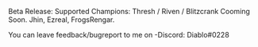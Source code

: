 Beta Release:
Supported Champions: Thresh / Riven / Blitzcrank
Cooming Soon. Jhin, Ezreal, FrogsRengar.   

You can leave feedback/bugreport to me on -Discord: Diablo#0228
